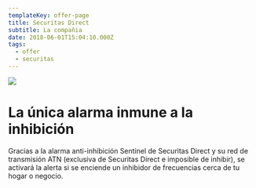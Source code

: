 ```yaml
---
templateKey: offer-page
title: Securitas Direct
subtitle: La compañia
date: 2018-06-01T15:04:10.000Z
tags:
  - offer
  - securitas
---
```


<img class="kit" src=/images/securitaskit.png />
<h1>La única alarma inmune a la inhibición</h1>
<p>Gracias a la alarma anti-inhibición Sentinel de Securitas Direct y su red de transmisión ATN (exclusiva de Securitas Direct e imposible de inhibir), se activará la alerta si se enciende un inhibidor de frecuencias cerca de tu hogar o negocio.</p>
